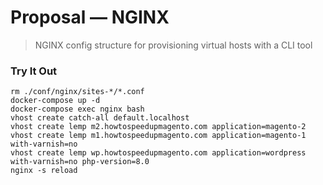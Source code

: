 # Proposal — NGINX
> NGINX config structure for provisioning virtual hosts with a CLI tool

### Try It Out

```
rm ./conf/nginx/sites-*/*.conf
docker-compose up -d
docker-compose exec nginx bash
vhost create catch-all default.localhost
vhost create lemp m2.howtospeedupmagento.com application=magento-2
vhost create lemp m1.howtospeedupmagento.com application=magento-1 with-varnish=no
vhost create lemp wp.howtospeedupmagento.com application=wordpress with-varnish=no php-version=8.0
nginx -s reload
```

